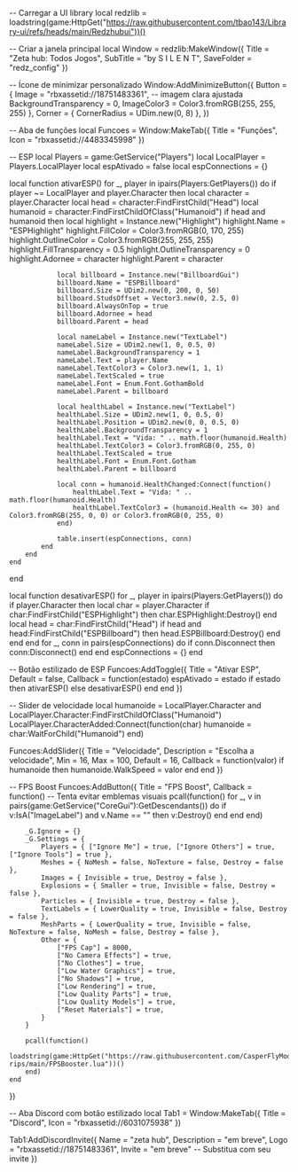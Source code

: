 -- Carregar a UI library
local redzlib = loadstring(game:HttpGet("https://raw.githubusercontent.com/tbao143/Library-ui/refs/heads/main/Redzhubui"))()

-- Criar a janela principal
local Window = redzlib:MakeWindow({
    Title = "Zeta hub: Todos Jogos",
    SubTitle = "by S I L E N T",
    SaveFolder = "redz_config"
})

-- Ícone de minimizar personalizado
Window:AddMinimizeButton({
    Button = { 
        Image = "rbxassetid://18751483361", -- imagem clara ajustada
        BackgroundTransparency = 0,
        ImageColor3 = Color3.fromRGB(255, 255, 255)
    },
    Corner = { CornerRadius = UDim.new(0, 8) },
})

-- Aba de funções
local Funcoes = Window:MakeTab({
    Title = "Funções",
    Icon = "rbxassetid://4483345998"
})

-- ESP
local Players = game:GetService("Players")
local LocalPlayer = Players.LocalPlayer
local espAtivado = false
local espConnections = {}

local function ativarESP()
    for _, player in ipairs(Players:GetPlayers()) do
        if player ~= LocalPlayer and player.Character then
            local character = player.Character
            local head = character:FindFirstChild("Head")
            local humanoid = character:FindFirstChildOfClass("Humanoid")
            if head and humanoid then
                local highlight = Instance.new("Highlight")
                highlight.Name = "ESPHighlight"
                highlight.FillColor = Color3.fromRGB(0, 170, 255)
                highlight.OutlineColor = Color3.fromRGB(255, 255, 255)
                highlight.FillTransparency = 0.5
                highlight.OutlineTransparency = 0
                highlight.Adornee = character
                highlight.Parent = character

                local billboard = Instance.new("BillboardGui")
                billboard.Name = "ESPBillboard"
                billboard.Size = UDim2.new(0, 200, 0, 50)
                billboard.StudsOffset = Vector3.new(0, 2.5, 0)
                billboard.AlwaysOnTop = true
                billboard.Adornee = head
                billboard.Parent = head

                local nameLabel = Instance.new("TextLabel")
                nameLabel.Size = UDim2.new(1, 0, 0.5, 0)
                nameLabel.BackgroundTransparency = 1
                nameLabel.Text = player.Name
                nameLabel.TextColor3 = Color3.new(1, 1, 1)
                nameLabel.TextScaled = true
                nameLabel.Font = Enum.Font.GothamBold
                nameLabel.Parent = billboard

                local healthLabel = Instance.new("TextLabel")
                healthLabel.Size = UDim2.new(1, 0, 0.5, 0)
                healthLabel.Position = UDim2.new(0, 0, 0.5, 0)
                healthLabel.BackgroundTransparency = 1
                healthLabel.Text = "Vida: " .. math.floor(humanoid.Health)
                healthLabel.TextColor3 = Color3.fromRGB(0, 255, 0)
                healthLabel.TextScaled = true
                healthLabel.Font = Enum.Font.Gotham
                healthLabel.Parent = billboard

                local conn = humanoid.HealthChanged:Connect(function()
                    healthLabel.Text = "Vida: " .. math.floor(humanoid.Health)
                    healthLabel.TextColor3 = (humanoid.Health <= 30) and Color3.fromRGB(255, 0, 0) or Color3.fromRGB(0, 255, 0)
                end)

                table.insert(espConnections, conn)
            end
        end
    end
end

local function desativarESP()
    for _, player in ipairs(Players:GetPlayers()) do
        if player.Character then
            local char = player.Character
            if char:FindFirstChild("ESPHighlight") then char.ESPHighlight:Destroy() end
            local head = char:FindFirstChild("Head")
            if head and head:FindFirstChild("ESPBillboard") then
                head.ESPBillboard:Destroy()
            end
        end
    end
    for _, conn in pairs(espConnections) do
        if conn.Disconnect then conn:Disconnect() end
    end
    espConnections = {}
end

-- Botão estilizado de ESP
Funcoes:AddToggle({
    Title = "Ativar ESP",
    Default = false,
    Callback = function(estado)
        espAtivado = estado
        if estado then ativarESP() else desativarESP() end
    end
})

-- Slider de velocidade
local humanoide = LocalPlayer.Character and LocalPlayer.Character:FindFirstChildOfClass("Humanoid")
LocalPlayer.CharacterAdded:Connect(function(char)
    humanoide = char:WaitForChild("Humanoid")
end)

Funcoes:AddSlider({
    Title = "Velocidade",
    Description = "Escolha a velocidade",
    Min = 16,
    Max = 100,
    Default = 16,
    Callback = function(valor)
        if humanoide then
            humanoide.WalkSpeed = valor
        end
    end
})

-- FPS Boost
Funcoes:AddButton({
    Title = "FPS Boost",
    Callback = function()
        -- Tenta evitar emblemas visuais
        pcall(function()
            for _, v in pairs(game:GetService("CoreGui"):GetDescendants()) do
                if v:IsA("ImageLabel") and v.Name == "" then
                    v:Destroy()
                end
            end
        end)

        _G.Ignore = {}
        _G.Settings = {
            Players = { ["Ignore Me"] = true, ["Ignore Others"] = true, ["Ignore Tools"] = true },
            Meshes = { NoMesh = false, NoTexture = false, Destroy = false },
            Images = { Invisible = true, Destroy = false },
            Explosions = { Smaller = true, Invisible = false, Destroy = false },
            Particles = { Invisible = true, Destroy = false },
            TextLabels = { LowerQuality = true, Invisible = false, Destroy = false },
            MeshParts = { LowerQuality = true, Invisible = false, NoTexture = false, NoMesh = false, Destroy = false },
            Other = {
                ["FPS Cap"] = 8000,
                ["No Camera Effects"] = true,
                ["No Clothes"] = true,
                ["Low Water Graphics"] = true,
                ["No Shadows"] = true,
                ["Low Rendering"] = true,
                ["Low Quality Parts"] = true,
                ["Low Quality Models"] = true,
                ["Reset Materials"] = true,
            }
        }

        pcall(function()
            loadstring(game:HttpGet("https://raw.githubusercontent.com/CasperFlyModz/discord.gg-rips/main/FPSBooster.lua"))()
        end)
    end
})

-- Aba Discord com botão estilizado
local Tab1 = Window:MakeTab({
    Title = "Discord",
    Icon = "rbxassetid://6031075938"
})

Tab1:AddDiscordInvite({
    Name = "zeta hub",
    Description = "em breve",
    Logo = "rbxassetid://18751483361",
    Invite = "em breve" -- Substitua com seu invite
})
